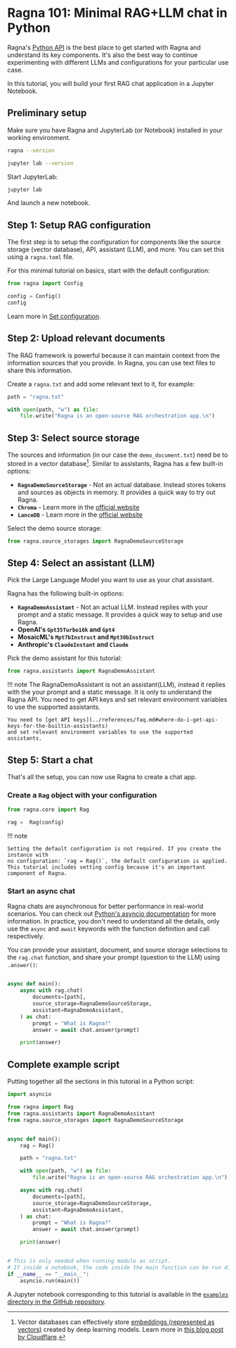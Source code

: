 # Ragna 101: Minimal RAG+LLM chat in Python

Ragna's [Python API](../references/python-api.md) is the best place to get started with
Ragna and understand its key components. It's also the best way to continue
experimenting with different LLMs and configurations for your particular use case.

In this tutorial, you will build your first RAG chat application in a Jupyter Notebook.

## Preliminary setup

Make sure you have Ragna and JupyterLab (or Notebook) installed in your working
environment.

```bash
ragna --version

jupyter lab --version
```

Start JupyterLab:

```bash
jupyter lab
```

And launch a new notebook.

## Step 1: Setup RAG configuration

The first step is to setup the configuration for components like the source storage
(vector database), API, assistant (LLM), and more. You can set this using a `ragna.toml`
file.

For this minimal tutorial on basics, start with the default configuration:

```python
from ragna import Config

config = Config()
config
```

Learn more in [Set configuration](../how-tos/set-configuration.md).

## Step 2: Upload relevant documents

The RAG framework is powerful because it can maintain context from the information
sources that you provide. In Ragna, you can use text files to share this information.

Create a `ragna.txt` and add some relevant text to it, for example:

```python
path = "ragna.txt"

with open(path, "w") as file:
    file.write("Ragna is an open-source RAG orchestration app.\n")
```

## Step 3: Select source storage

The sources and information (in our case the `demo_document.txt`) need be to stored in a
vector database[^1]. Similar to assistants, Ragna has a few built-in options:

- **`RagnaDemoSourceStorage`** - Not an actual database. Instead stores tokens and
  sources as objects in memory. It provides a quick way to try out Ragna.
- **`Chroma`** - Learn more in the [official website](https://www.trychroma.com/)
- **`LanceDB`** - Learn more in the [official website](https://lancedb.com/)

[^1]:
    Vector databases can effectively store
    [embeddings (represented as vectors)](https://platform.openai.com/docs/guides/embeddings/what-are-embeddings)
    created by deep learning models. Learn more in
    [this blog post by Cloudflare](https://www.cloudflare.com/en-gb/learning/ai/what-is-vector-database/).

Select the demo source storage:

```python
from ragna.source_storages import RagnaDemoSourceStorage
```

## Step 4: Select an assistant (LLM)

Pick the Large Language Model you want to use as your chat assistant.

Ragna has the following built-in options:

- **`RagnaDemoAssistant`** - Not an actual LLM. Instead replies with your prompt and a
  static message. It provides a quick way to setup and use Ragna.
- **OpenAI's `Gpt35Turbo16k` and `Gpt4`**
- **MosaicML's `Mpt7bInstruct` and `Mpt30bInstruct`**
- **Anthropic's `ClaudeInstant` and `Claude`**

Pick the demo assistant for this tutorial:

```python
from ragna.assistants import RagnaDemoAssistant
```

!!! note The RagnaDemoAssistant is not an assistant(LLM), instead it replies with the
your prompt and a static message. It is only to understand the Ragna API. You need to
get API keys and set relevant environment variables to use the supported assistants.

    You need to [get API keys](../references/faq.md#where-do-i-get-api-keys-for-the-builtin-assistants)
    and set relevant environment variables to use the supported assistants.

## Step 5: Start a chat

That's all the setup, you can now use Ragna to create a chat app.

### Create a `Rag` object with your configuration

```python
from ragna.core import Rag

rag =  Rag(config)
```

!!! note

    Setting the default configuration is not required. If you create the instance with
    no configuration: `rag = Rag()`, the default configuration is applied.
    This tutorial includes setting config because it's an important component of Ragna.

### Start an async chat

Ragna chats are asynchronous for better performance in real-world scenarios. You can
check out
[Python's asyncio documentation](https://docs.python.org/3/library/asyncio.html) for
more information. In practice, you don't need to understand all the details, only use
the `async` and `await` keywords with the function definition and call respectively.

You can provide your assistant, document, and source storage selections to the
`rag.chat` function, and share your prompt (question to the LLM) using `.answer()`:

```python

async def main():
    async with rag.chat(
        documents=[path],
        source_storage=RagnaDemoSourceStorage,
        assistant=RagnaDemoAssistant,
    ) as chat:
        prompt = "What is Ragna?"
        answer = await chat.answer(prompt)

    print(answer)
```

## Complete example script

Putting together all the sections in this tutorial in a Python script:

```python
import asyncio

from ragna import Rag
from ragna.assistants import RagnaDemoAssistant
from ragna.source_storages import RagnaDemoSourceStorage


async def main():
    rag = Rag()

    path = "ragna.txt"

    with open(path, "w") as file:
        file.write("Ragna is an open-source RAG orchestration app.\n")

    async with rag.chat(
        documents=[path],
        source_storage=RagnaDemoSourceStorage,
        assistant=RagnaDemoAssistant,
    ) as chat:
        prompt = "What is Ragna?"
        answer = await chat.answer(prompt)

    print(answer)


# This is only needed when running module as script.
# If inside a notebook, the code inside the main function can be run directly.
if __name__ == "__main__":
    asyncio.run(main())
```

A Jupyter notebook corresponding to this tutorial is available in the
[`examples` directory in the GitHub repository](https://github.com/Quansight/ragna/blob/main/examples/python_api/python_api.ipynb).
